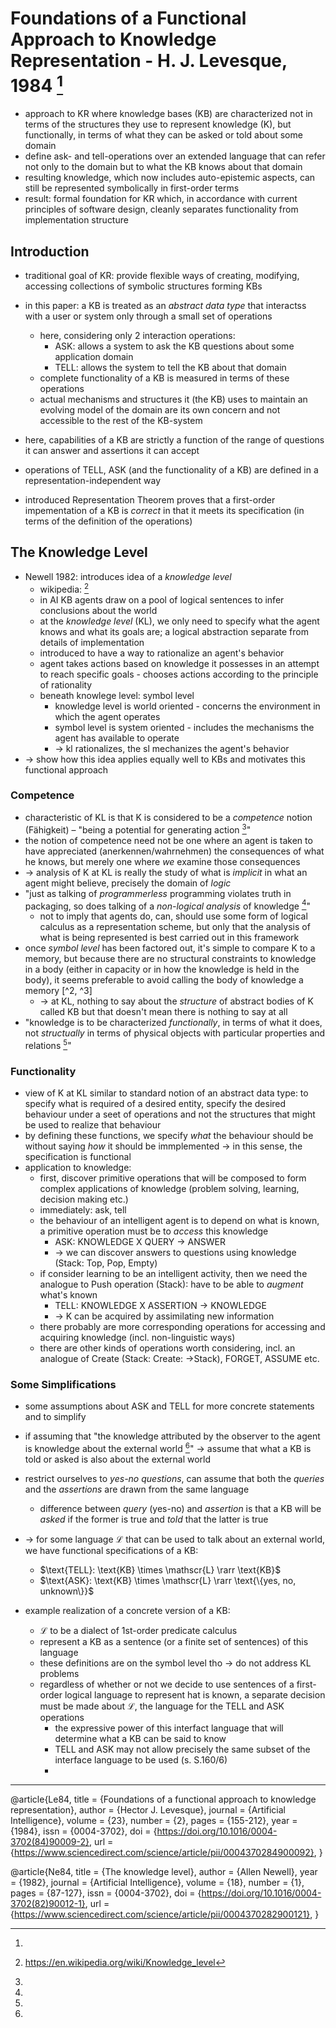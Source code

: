# Foundations of a Functional Approach to Knowledge Representation - H. J. Levesque, 1984 [^1]


- approach to KR where knowledge bases (KB) are characterized not in terms of the structures they use to represent knowledge (K), but functionally, in terms of what they can be asked or told about some domain
- define ask- and tell-operations over an extended language that can refer not only to the domain but to what the KB knows about that domain
- resulting knowledge, which now includes auto-epistemic aspects, can still be represented symbolically in first-order terms
- result: formal foundation for KR which, in accordance with current principles of software design, cleanly separates functionality from implementation structure 


## Introduction

- traditional goal of KR: provide flexible ways of creating, modifying, accessing collections of symbolic structures forming KBs
- in this paper: a KB is treated as an _abstract data type_ that interactss with a user or system only through a small set of operations
  - here, considering only 2 interaction operations:
    - ASK: allows a system to ask the KB questions about some application domain
    - TELL: allows the system to tell the KB about that domain
  - complete functionality of a KB is measured in terms of these operations
  - actual mechanisms and structures it (the KB) uses to maintain an evolving model of the domain are its own concern and not accessible to the rest of the KB-system

- here, capabilities of a KB are strictly a function of the range of questions it can answer and assertions it can accept
- operations of TELL, ASK (and the functionality of a KB) are defined in a representation-independent way
- introduced Representation Theorem proves that a first-order impementation of a KB is _correct_ in that it meets its specification (in terms of the definition of the operations)


## The Knowledge Level

- Newell 1982: introduces idea of a _knowledge level_
  - wikipedia: [^2]
  - in AI KB agents draw on a pool of logical sentences to infer conclusions about the world
  - at the _knowledge level_ (KL), we only need to specify what the agent knows and what its goals are; a logical abstraction separate from details of implementation
  - introduced to have a way to rationalize an agent's behavior
  - agent takes actions based on knowledge it possesses in an attempt to reach specific goals - chooses actions according to the principle of rationality
  - beneath knowlege level: symbol level
    - knowledge level is world oriented - concerns the environment in which the agent operates
    - symbol level is system oriented - includes the mechanisms the agent has available to operate
    - -> kl rationalizes, the sl mechanizes the agent's behavior
- -> show how this idea applies equally well to KBs and motivates this functional approach

### Competence

- characteristic of KL is that K is considered to be a _competence_ notion (Fähigkeit) – "being a potential for generating action [^3]"
- the notion of competence need not be one where an agent is taken to have appreciated (anerkennen/wahrnehmen) the consequences of what he knows, but merely one where _we_ examine those consequences
- -> analysis of K at KL is really the study of what is _implicit_ in what an agent might believe, precisely the domain of _logic_
- "just as talking of _programmerless_ programming violates truth in packaging, so does talking of a _non-logical analysis_ of knowledge [^3]"
  - not to imply that agents do, can, should use some form of logical calculus as a representation scheme, but only that the analysis of what is being represented is best carried out in this framework
- once _symbol level_ has been factored out, it's simple to compare K to a memory, but because there are no structural constraints to knowledge in a body (either in capacity or in how the knowledge is held in the body), it seems preferable to avoid calling the body of knowledge a memory [^2, ^3]
  - -> at KL, nothing to say about the _structure_ of abstract bodies of K called KB but that doesn't mean there is nothing to say at all
- "knowledge is to be characterized _functionally_, in terms of what it does, not _structually_ in terms of physical objects with particular properties and relations [^3]"


### Functionality

- view of K at KL similar to standard notion of an abstract data type: to specify what is required of a desired entity, specify the desired behaviour under a seet of operations and not the structures that might be used to realize that behaviour
- by defining these functions, we specify _what_ the behaviour should be without saying _how_ it should be immplemented -> in this sense, the specification is functional
- application to knowledge: 
  - first, discover primitive operations that will be composed to form complex applications of knowledge (problem solving, learning, decision making etc.)
  - immediately: ask, tell
  - the behaviour of an intelligent agent is to depend on what is known, a primitive operation must be to _access_ this knowledge
    - ASK: KNOWLEDGE X QUERY -> ANSWER
    - -> we can discover answers to questions using knowledge (Stack: Top, Pop, Empty)
  - if consider learning to be an intelligent activity, then we need the analogue to Push operation (Stack): have to be able to _augment_ what's known
    - TELL: KNOWLEDGE X ASSERTION -> KNOWLEDGE
    - -> K can be acquired by assimilating new information
  - there probably are more corresponding operations for accessing and acquiring knowledge (incl. non-linguistic ways)
  - there are other kinds of operations worth considering, incl. an analogue of Create (Stack: Create: ->Stack), FORGET, ASSUME etc.


### Some Simplifications

- some assumptions about ASK and TELL for more concrete statements and to simplify
- if assuming that "the knowledge attributed by the observer to the agent is knowledge about the external world [^3]" -> assume that what a KB is told or asked is also about the external world
- restrict ourselves to _yes-no questions_, can assume that both the _queries_ and the _assertions_ are drawn from the same language
  - difference between _query_ (yes-no) and _assertion_ is that a KB will be _asked_ if the former is true and _told_ that the latter is true
- -> for some language $\mathscr{L}$ that can be used to talk about an external world, we have functional specifications of a KB:
  - $\text{TELL}: \text{KB} \times \mathscr{L} \rarr \text{KB}$
  - $\text{ASK}: \text{KB} \times \mathscr{L} \rarr \text{\{yes, no, unknown\}}$

- example realization of a concrete version of a KB:
  - $\mathscr{L}$ to be a dialect of 1st-order predicate calculus
  - represent a KB as a sentence (or a finite set of sentences) of this language
  - these definitions are on the symbol level tho -> do not address KL problems
  - regardless of whether or not we decide to use sentences of a first-order logical language to represent hat is known, a separate decision must be made about $\mathscr{L}$, the language for the TELL and ASK operations
    - the expressive power of this interfact language that will determine what a KB can be said to know
    - TELL and ASK may not allow precisely the same subset of the interface language to be used (s. S.160/6)
    - 





























____________________________________________
[^1]:
@article{Le84,
title = {Foundations of a functional approach to knowledge representation},
author = {Hector J. Levesque},
journal = {Artificial Intelligence},
volume = {23},
number = {2},
pages = {155-212},
year = {1984},
issn = {0004-3702},
doi = {https://doi.org/10.1016/0004-3702(84)90009-2},
url = {https://www.sciencedirect.com/science/article/pii/0004370284900092},
}

[^2]: https://en.wikipedia.org/wiki/Knowledge_level

[^3]:
@article{Ne84,
title = {The knowledge level},
author = {Allen Newell},
year = {1982},
journal = {Artificial Intelligence},
volume = {18},
number = {1},
pages = {87-127},
issn = {0004-3702},
doi = {https://doi.org/10.1016/0004-3702(82)90012-1},
url = {https://www.sciencedirect.com/science/article/pii/0004370282900121},
}